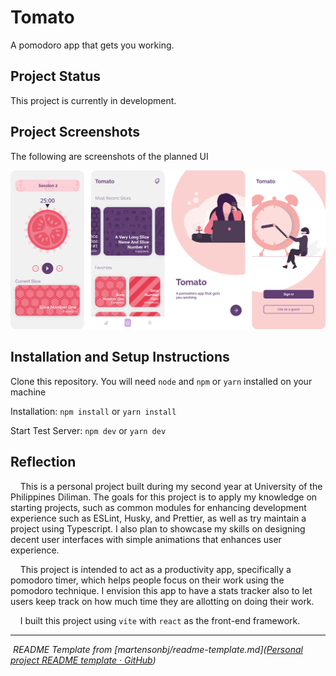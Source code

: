 # Tomato

A pomodoro app that gets you working.

## Project Status

This project is currently in development.

## Project Screenshots

The following are screenshots of the planned UI

<img title="" src="https://github.com/mmfallacy/tomato/blob/main/assets/screenshots.png?raw=true" alt="Screenshots.png" width="731">

## Installation and Setup Instructions

Clone this repository. You will need `node` and `npm` or `yarn` installed on your machine

Installation: `npm install` or `yarn install`

Start Test Server: `npm dev` or `yarn dev`

## Reflection

    This is a personal project built during my second year at University of the Philippines Diliman. The goals for this project is to apply my knowledge on starting projects, such as common modules for enhancing development experience such as ESLint, Husky, and Prettier, as well as try maintain a project using Typescript. I also plan to showcase my skills on designing decent user interfaces with simple animations that enhances user experience. 

    This project is intended to act as a productivity app, specifically a pomodoro timer, which helps people focus on their work using the pomodoro technique. I envision this app to have a stats tracker also to let users keep track on how much time they are allotting on doing their work.

    I built this project using `vite`  with `react` as the front-end framework.

---

 *README Template from [martensonbj/readme-template.md]([Personal project README template · GitHub](https://gist.github.com/martensonbj/6bf2ec2ed55f5be723415ea73c4557c4#file-readme-template-md))*










